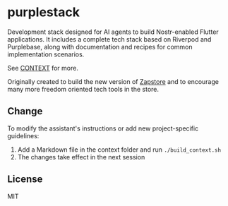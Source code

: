 # purplestack

Development stack designed for AI agents to build Nostr-enabled Flutter applications. It includes a complete tech stack based on Riverpod and Purplebase, along with documentation and recipes for common implementation scenarios.

See [CONTEXT](CONTEXT.md) for more.

Originally created to build the new version of [Zapstore](https://zapstore.dev) and to encourage many more freedom oriented tech tools in the store.

## Change

To modify the assistant's instructions or add new project-specific guidelines:

1. Add a Markdown file in the context folder and run `./build_context.sh`
2. The changes take effect in the next session

## License

MIT